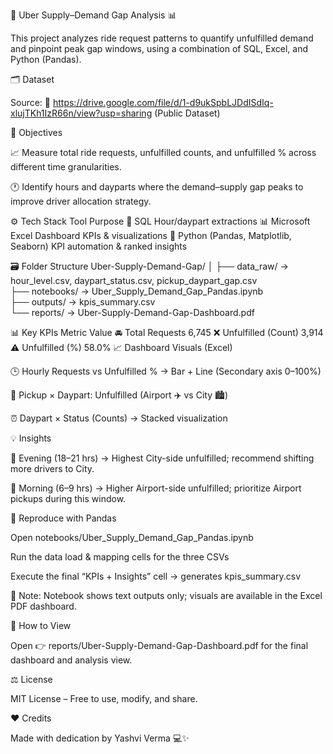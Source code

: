 🚗 Uber Supply–Demand Gap Analysis 📊

This project analyzes ride request patterns to quantify unfulfilled demand and pinpoint peak gap windows, using a combination of SQL, Excel, and Python (Pandas).

🗂️ Dataset

Source: 🔗 https://drive.google.com/file/d/1-d9ukSpbLJDdISdIq-xlujTKh1IzR66n/view?usp=sharing (Public Dataset)

🎯 Objectives

📈 Measure total ride requests, unfulfilled counts, and unfulfilled % across different time granularities.

🕐 Identify hours and dayparts where the demand–supply gap peaks to improve driver allocation strategy.

⚙️ Tech Stack
Tool	Purpose
🧮 SQL	Hour/daypart extractions
📊 Microsoft Excel	Dashboard KPIs & visualizations
🐍 Python (Pandas, Matplotlib, Seaborn)	KPI automation & ranked insights

🗃️ Folder Structure
Uber-Supply-Demand-Gap/
│
├── data_raw/            → hour_level.csv, daypart_status.csv, pickup_daypart_gap.csv  
├── notebooks/           → Uber_Supply_Demand_Gap_Pandas.ipynb  
├── outputs/             → kpis_summary.csv  
└── reports/             → Uber-Supply-Demand-Gap-Dashboard.pdf  

📊 Key KPIs
Metric	Value
🚘 Total Requests	6,745
❌ Unfulfilled (Count)	3,914
⚠️ Unfulfilled (%)	58.0%
📈 Dashboard Visuals (Excel)

🕒 Hourly Requests vs Unfulfilled % → Bar + Line (Secondary axis 0–100%)

📍 Pickup × Daypart: Unfulfilled (Airport ✈️ vs City 🏙️)

⏰ Daypart × Status (Counts) → Stacked visualization

💡 Insights

🌆 Evening (18–21 hrs) → Highest City-side unfulfilled; recommend shifting more drivers to City.

🌅 Morning (6–9 hrs) → Higher Airport-side unfulfilled; prioritize Airport pickups during this window.

🧠 Reproduce with Pandas

Open notebooks/Uber_Supply_Demand_Gap_Pandas.ipynb

Run the data load & mapping cells for the three CSVs

Execute the final “KPIs + Insights” cell → generates kpis_summary.csv

🧾 Note: Notebook shows text outputs only; visuals are available in the Excel PDF dashboard.

📄 How to View

Open 👉 reports/Uber-Supply-Demand-Gap-Dashboard.pdf for the final dashboard and analysis view.

⚖️ License

MIT License – Free to use, modify, and share.

❤️ Credits

Made with dedication by Yashvi Verma
 💻✨
